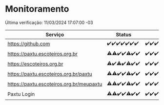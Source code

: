 # Monitoramento

Última verificação: 11/03/2024 17:07:00 -03

|Serviço|Status|Últimas 24h|
|---|---|---|
|https://github.com|<span title="2024-03-04: OK=22">✔️</span><span title="2024-03-05: OK=24">✔️</span><span title="2024-03-06: OK=24">✔️</span><span title="2024-03-07: OK=24">✔️</span><span title="2024-03-08: OK=24">✔️</span><span title="2024-03-09: OK=24">✔️</span><span title="2024-03-10: OK=21">✔️</span>|<span title="10/03/2024 18:03:00 -03 : 200">✔️</span><span title="10/03/2024 19:06:00 -03 : 200">✔️</span><span title="10/03/2024 20:04:00 -03 : 200">✔️</span><span title="10/03/2024 21:31:00 -03 : 200">✔️</span><span title="10/03/2024 22:39:00 -03 : 200">✔️</span><span title="10/03/2024 23:14:00 -03 : 200">✔️</span><span title="11/03/2024 00:07:00 -03 : 200">✔️</span><span title="11/03/2024 01:08:00 -03 : 200">✔️</span><span title="11/03/2024 02:06:00 -03 : 200">✔️</span><span title="11/03/2024 03:08:00 -03 : 200">✔️</span><span title="11/03/2024 04:07:00 -03 : 200">✔️</span><span title="11/03/2024 05:09:00 -03 : 200">✔️</span><span title="11/03/2024 06:07:00 -03 : 200">✔️</span><span title="11/03/2024 07:07:00 -03 : 200">✔️</span><span title="11/03/2024 08:06:00 -03 : 200">✔️</span><span title="11/03/2024 09:11:00 -03 : 200">✔️</span><span title="11/03/2024 10:06:00 -03 : 200">✔️</span><span title="11/03/2024 11:05:00 -03 : 200">✔️</span><span title="11/03/2024 12:07:00 -03 : 200">✔️</span><span title="11/03/2024 13:07:00 -03 : 200">✔️</span><span title="11/03/2024 14:06:00 -03 : 200">✔️</span><span title="11/03/2024 15:08:00 -03 : 200">✔️</span><span title="11/03/2024 16:04:00 -03 : 200">✔️</span><span title="11/03/2024 17:07:00 -03 : 200">✔️</span>|
|https://paxtu.escoteiros.org.br|<span title="2024-03-04: OK=21, Falhas=1">⚠️</span><span title="2024-03-05: OK=23, Falhas=1">⚠️</span><span title="2024-03-06: OK=24">✔️</span><span title="2024-03-07: OK=24">✔️</span><span title="2024-03-08: OK=23, Falhas=1">⚠️</span><span title="2024-03-09: OK=24">✔️</span><span title="2024-03-10: OK=21">✔️</span>|<span title="10/03/2024 18:03:00 -03 : 200">✔️</span><span title="10/03/2024 19:06:00 -03 : 200">✔️</span><span title="10/03/2024 20:04:00 -03 : 200">✔️</span><span title="10/03/2024 21:31:00 -03 : 200">✔️</span><span title="10/03/2024 22:39:00 -03 : 200">✔️</span><span title="10/03/2024 23:14:00 -03 : 200">✔️</span><span title="11/03/2024 00:07:00 -03 : 200">✔️</span><span title="11/03/2024 01:08:00 -03 : 200">✔️</span><span title="11/03/2024 02:06:00 -03 : 200">✔️</span><span title="11/03/2024 03:08:00 -03 : 200">✔️</span><span title="11/03/2024 04:07:00 -03 : 200">✔️</span><span title="11/03/2024 05:09:00 -03 : 200">✔️</span><span title="11/03/2024 06:07:00 -03 : 200">✔️</span><span title="11/03/2024 07:07:00 -03 : 200">✔️</span><span title="11/03/2024 08:06:00 -03 : 200">✔️</span><span title="11/03/2024 09:11:00 -03 : 200">✔️</span><span title="11/03/2024 10:06:00 -03 : 200">✔️</span><span title="11/03/2024 11:05:00 -03 : 200">✔️</span><span title="11/03/2024 12:07:00 -03 : 200">✔️</span><span title="11/03/2024 13:07:00 -03 : 200">✔️</span><span title="11/03/2024 14:06:00 -03 : 200">✔️</span><span title="11/03/2024 15:08:00 -03 : 200">✔️</span><span title="11/03/2024 16:04:00 -03 : 200">✔️</span><span title="11/03/2024 17:07:00 -03 : 200">✔️</span>|
|https://escoteiros.org.br|<span title="2024-03-04: OK=21, Falhas=1">⚠️</span><span title="2024-03-05: OK=24">✔️</span><span title="2024-03-06: OK=23, Falhas=1">⚠️</span><span title="2024-03-07: OK=24">✔️</span><span title="2024-03-08: OK=23, Falhas=1">⚠️</span><span title="2024-03-09: OK=24">✔️</span><span title="2024-03-10: OK=21">✔️</span>|<span title="10/03/2024 18:03:00 -03 : 200">✔️</span><span title="10/03/2024 19:06:00 -03 : 200">✔️</span><span title="10/03/2024 20:04:00 -03 : 200">✔️</span><span title="10/03/2024 21:31:00 -03 : 200">✔️</span><span title="10/03/2024 22:39:00 -03 : 200">✔️</span><span title="10/03/2024 23:14:00 -03 : 200">✔️</span><span title="11/03/2024 00:07:00 -03 : 200">✔️</span><span title="11/03/2024 01:08:00 -03 : 200">✔️</span><span title="11/03/2024 02:06:00 -03 : 200">✔️</span><span title="11/03/2024 03:08:00 -03 : 200">✔️</span><span title="11/03/2024 04:07:00 -03 : 200">✔️</span><span title="11/03/2024 05:09:00 -03 : 200">✔️</span><span title="11/03/2024 06:07:00 -03 : 200">✔️</span><span title="11/03/2024 07:07:00 -03 : 200">✔️</span><span title="11/03/2024 08:06:00 -03 : 200">✔️</span><span title="11/03/2024 09:11:00 -03 : 200">✔️</span><span title="11/03/2024 10:06:00 -03 : 200">✔️</span><span title="11/03/2024 11:05:00 -03 : 200">✔️</span><span title="11/03/2024 12:07:00 -03 : 200">✔️</span><span title="11/03/2024 13:07:00 -03 : 200">✔️</span><span title="11/03/2024 14:06:00 -03 : 200">✔️</span><span title="11/03/2024 15:08:00 -03 : 200">✔️</span><span title="11/03/2024 16:04:00 -03 : 200">✔️</span><span title="11/03/2024 17:07:00 -03 : 200">✔️</span>|
|https://paxtu.escoteiros.org.br/paxtu|<span title="2024-03-04: OK=19, Falhas=3">⚠️</span><span title="2024-03-05: OK=23, Falhas=1">⚠️</span><span title="2024-03-06: OK=24">✔️</span><span title="2024-03-07: OK=24">✔️</span><span title="2024-03-08: OK=23, Falhas=1">⚠️</span><span title="2024-03-09: OK=24">✔️</span><span title="2024-03-10: OK=21">✔️</span>|<span title="10/03/2024 18:03:00 -03 : 200">✔️</span><span title="10/03/2024 19:06:00 -03 : 200">✔️</span><span title="10/03/2024 20:04:00 -03 : 200">✔️</span><span title="10/03/2024 21:31:00 -03 : 200">✔️</span><span title="10/03/2024 22:39:00 -03 : 200">✔️</span><span title="10/03/2024 23:14:00 -03 : 200">✔️</span><span title="11/03/2024 00:07:00 -03 : 200">✔️</span><span title="11/03/2024 01:08:00 -03 : 200">✔️</span><span title="11/03/2024 02:06:00 -03 : 200">✔️</span><span title="11/03/2024 03:08:00 -03 : 200">✔️</span><span title="11/03/2024 04:07:00 -03 : 200">✔️</span><span title="11/03/2024 05:09:00 -03 : 200">✔️</span><span title="11/03/2024 06:07:00 -03 : 200">✔️</span><span title="11/03/2024 07:07:00 -03 : 200">✔️</span><span title="11/03/2024 08:06:00 -03 : 200">✔️</span><span title="11/03/2024 09:11:00 -03 : 200">✔️</span><span title="11/03/2024 10:06:00 -03 : 200">✔️</span><span title="11/03/2024 11:05:00 -03 : 200">✔️</span><span title="11/03/2024 12:07:00 -03 : 200">✔️</span><span title="11/03/2024 13:07:00 -03 : 200">✔️</span><span title="11/03/2024 14:06:00 -03 : 200">✔️</span><span title="11/03/2024 15:08:00 -03 : 200">✔️</span><span title="11/03/2024 16:04:00 -03 : 200">✔️</span><span title="11/03/2024 17:07:00 -03 : 200">✔️</span>|
|https://paxtu.escoteiros.org.br/meupaxtu|<span title="2024-03-04: OK=19, Falhas=3">⚠️</span><span title="2024-03-05: OK=23, Falhas=1">⚠️</span><span title="2024-03-06: OK=24">✔️</span><span title="2024-03-07: OK=24">✔️</span><span title="2024-03-08: OK=23, Falhas=1">⚠️</span><span title="2024-03-09: OK=24">✔️</span><span title="2024-03-10: OK=21">✔️</span>|<span title="10/03/2024 18:03:00 -03 : 200">✔️</span><span title="10/03/2024 19:06:00 -03 : 200">✔️</span><span title="10/03/2024 20:04:00 -03 : 200">✔️</span><span title="10/03/2024 21:31:00 -03 : 200">✔️</span><span title="10/03/2024 22:39:00 -03 : 200">✔️</span><span title="10/03/2024 23:14:00 -03 : 200">✔️</span><span title="11/03/2024 00:07:00 -03 : 200">✔️</span><span title="11/03/2024 01:08:00 -03 : 200">✔️</span><span title="11/03/2024 02:06:00 -03 : 200">✔️</span><span title="11/03/2024 03:08:00 -03 : 200">✔️</span><span title="11/03/2024 04:07:00 -03 : 200">✔️</span><span title="11/03/2024 05:09:00 -03 : 200">✔️</span><span title="11/03/2024 06:07:00 -03 : 200">✔️</span><span title="11/03/2024 07:07:00 -03 : 200">✔️</span><span title="11/03/2024 08:06:00 -03 : 200">✔️</span><span title="11/03/2024 09:11:00 -03 : 200">✔️</span><span title="11/03/2024 10:06:00 -03 : 200">✔️</span><span title="11/03/2024 11:05:00 -03 : 200">✔️</span><span title="11/03/2024 12:07:00 -03 : 200">✔️</span><span title="11/03/2024 13:07:00 -03 : 200">✔️</span><span title="11/03/2024 14:06:00 -03 : 200">✔️</span><span title="11/03/2024 15:08:00 -03 : 200">✔️</span><span title="11/03/2024 16:04:00 -03 : 200">✔️</span><span title="11/03/2024 17:07:00 -03 : 200">✔️</span>|
|Paxtu Login|<span title="2024-03-04: OK=19, Falhas=3">⚠️</span><span title="2024-03-05: OK=23, Falhas=1">⚠️</span><span title="2024-03-06: OK=24">✔️</span><span title="2024-03-07: OK=24">✔️</span><span title="2024-03-08: OK=23, Falhas=1">⚠️</span><span title="2024-03-09: OK=24">✔️</span><span title="2024-03-10: OK=21">✔️</span>|<span title="10/03/2024 18:03:00 -03 : 200">✔️</span><span title="10/03/2024 19:06:00 -03 : 200">✔️</span><span title="10/03/2024 20:04:00 -03 : 200">✔️</span><span title="10/03/2024 21:31:00 -03 : 200">✔️</span><span title="10/03/2024 22:39:00 -03 : 200">✔️</span><span title="10/03/2024 23:14:00 -03 : 200">✔️</span><span title="11/03/2024 00:07:00 -03 : 200">✔️</span><span title="11/03/2024 01:08:00 -03 : 200">✔️</span><span title="11/03/2024 02:06:00 -03 : 200">✔️</span><span title="11/03/2024 03:08:00 -03 : 200">✔️</span><span title="11/03/2024 04:07:00 -03 : 200">✔️</span><span title="11/03/2024 05:09:00 -03 : 200">✔️</span><span title="11/03/2024 06:07:00 -03 : 200">✔️</span><span title="11/03/2024 07:07:00 -03 : 200">✔️</span><span title="11/03/2024 08:06:00 -03 : 200">✔️</span><span title="11/03/2024 09:11:00 -03 : 200">✔️</span><span title="11/03/2024 10:06:00 -03 : 200">✔️</span><span title="11/03/2024 11:05:00 -03 : 200">✔️</span><span title="11/03/2024 12:07:00 -03 : 200">✔️</span><span title="11/03/2024 13:07:00 -03 : 200">✔️</span><span title="11/03/2024 14:06:00 -03 : 200">✔️</span><span title="11/03/2024 15:08:00 -03 : 200">✔️</span><span title="11/03/2024 16:04:00 -03 : 200">✔️</span><span title="11/03/2024 17:07:00 -03 : 200">✔️</span>|
